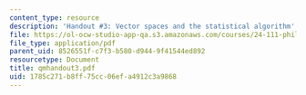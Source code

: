 ```yaml
---
content_type: resource
description: 'Handout #3: Vector spaces and the statistical algorithm'
file: https://ol-ocw-studio-app-qa.s3.amazonaws.com/courses/24-111-philosophy-of-quantum-mechanics-spring-2005/1785c271b8ff75cc06efa4912c3a9868_qmhandout3.pdf
file_type: application/pdf
parent_uid: 8526551f-c7f3-b580-d944-9f41544ed892
resourcetype: Document
title: qmhandout3.pdf
uid: 1785c271-b8ff-75cc-06ef-a4912c3a9868
---
```

